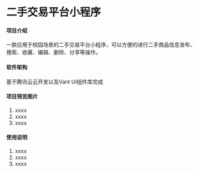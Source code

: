 # 二手交易平台小程序

#### 项目介绍
一款应用于校园场景的二手交易平台小程序，可以方便的进行二手商品信息发布、搜索、收藏、编辑、删除、分享等操作。
#### 软件架构
基于腾讯云云开发以及Vant UI组件库完成


#### 项目预览图片
1.  xxxx
2.  xxxx
3.  xxxx

#### 使用说明

1.  xxxx
2.  xxxx
3.  xxxx

